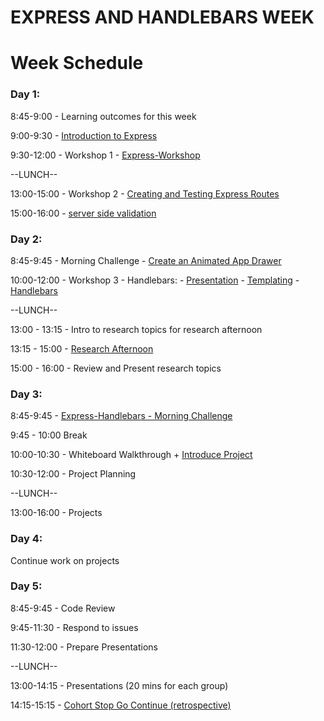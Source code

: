 # EXPRESS AND HANDLEBARS WEEK

 Week Schedule
==

### Day 1:

8:45-9:00 - Learning outcomes for this week

9:00-9:30 - [Introduction to Express](https://github.com/foundersandcoders/introduction-to-express)

9:30-12:00 - Workshop 1 - [Express-Workshop](https://github.com/foundersandcoders/express-workshop)

--LUNCH--

13:00-15:00 - Workshop 2 - [Creating and Testing Express Routes](https://github.com/jema28/express-and-testing-workshop)

15:00-16:00 - [server side validation](https://github.com/shahenazmonia/server-side-validation)

### Day 2:

8:45-9:45 - Morning Challenge - [Create an Animated App
Drawer](https://github.com/foundersandcoders/morning-challenge-animated-app-drawer)

10:00-12:00 - Workshop 3 - Handlebars:
    - [Presentation](https://docs.google.com/presentation/d/1AHAMQxpudl0zwwR2yADIoB7Luf58urJpKaqqTb1dhu0/edit?usp=sharing)
    - [Templating](https://github.com/m4v15/templating/)
    - [Handlebars](https://github.com/m4v15/country-express)

--LUNCH--

13:00 - 13:15 - Intro to research topics for research afternoon

13:15 - 15:00 - [Research Afternoon](./research-afternoon.md)

15:00 - 16:00 - Review and Present research topics

### Day 3:

8:45-9:45 - [Express-Handlebars - Morning Challenge](https://github.com/foundersandcoders/express-handlebars-challenge)

9:45 - 10:00 Break

10:00-10:30 - Whiteboard Walkthrough + [Introduce Project](./project.md)

10:30-12:00 - Project Planning

--LUNCH--

13:00-16:00 - Projects

### Day 4:

Continue work on projects

### Day 5:

8:45-9:45 - Code Review

9:45-11:30 - Respond to issues

11:30-12:00 - Prepare Presentations

--LUNCH--

13:00-14:15 - Presentations (20 mins for each group)

14:15-15:15 - [Cohort Stop Go Continue
(retrospective)](./retrospectives.md#cohort-retrospective)
